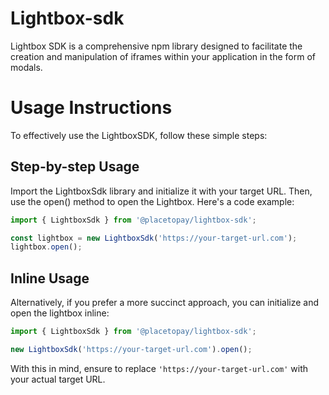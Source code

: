 # Lightbox-sdk
Lightbox SDK is a comprehensive npm library designed to facilitate the creation and manipulation of iframes within your application in the form of modals.

# Usage Instructions

To effectively use the LightboxSDK, follow these simple steps:

## Step-by-step Usage
Import the LightboxSdk library and initialize it with your target URL. Then, use the open() method to open the Lightbox. Here's a code example:

```javascript
import { LightboxSdk } from '@placetopay/lightbox-sdk';

const lightbox = new LightboxSdk('https://your-target-url.com');
lightbox.open();
```

## Inline Usage

Alternatively, if you prefer a more succinct approach, you can initialize and open the lightbox inline:

```javascript
import { LightboxSdk } from '@placetopay/lightbox-sdk';

new LightboxSdk('https://your-target-url.com').open();
```

With this in mind, ensure to replace `'https://your-target-url.com'` with your actual target URL.